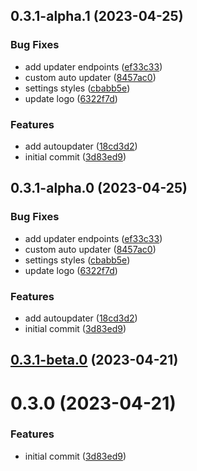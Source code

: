 

## 0.3.1-alpha.1 (2023-04-25)


### Bug Fixes

* add updater endpoints ([ef33c33](https://github.com/landerai/lander/commit/ef33c334896b334b386d63c3d7ef4167870eac64))
* custom auto updater ([8457ac0](https://github.com/landerai/lander/commit/8457ac0769d2b8e4c5447a84785cf66e65811cf8))
* settings styles ([cbabb5e](https://github.com/landerai/lander/commit/cbabb5ed61b6521fd55d6198ca7afa26b1ed61bd))
* update logo ([6322f7d](https://github.com/landerai/lander/commit/6322f7d02c79ec12249315cbcb5a64d110bfff49))


### Features

* add autoupdater ([18cd3d2](https://github.com/landerai/lander/commit/18cd3d2fe13ec83ab4c30a813c1f2000cfb93961))
* initial commit ([3d83ed9](https://github.com/landerai/lander/commit/3d83ed98a155d0b28d1fda7796f343f49600a7eb))

## 0.3.1-alpha.0 (2023-04-25)


### Bug Fixes

* add updater endpoints ([ef33c33](https://github.com/landerai/lander/commit/ef33c334896b334b386d63c3d7ef4167870eac64))
* custom auto updater ([8457ac0](https://github.com/landerai/lander/commit/8457ac0769d2b8e4c5447a84785cf66e65811cf8))
* settings styles ([cbabb5e](https://github.com/landerai/lander/commit/cbabb5ed61b6521fd55d6198ca7afa26b1ed61bd))
* update logo ([6322f7d](https://github.com/landerai/lander/commit/6322f7d02c79ec12249315cbcb5a64d110bfff49))


### Features

* add autoupdater ([18cd3d2](https://github.com/landerai/lander/commit/18cd3d2fe13ec83ab4c30a813c1f2000cfb93961))
* initial commit ([3d83ed9](https://github.com/landerai/lander/commit/3d83ed98a155d0b28d1fda7796f343f49600a7eb))

## [0.3.1-beta.0](https://github.com/landerai/lander/compare/0.3.0...0.3.1-beta.0) (2023-04-21)

# 0.3.0 (2023-04-21)


### Features

* initial commit ([3d83ed9](https://github.com/landerai/lander/commit/3d83ed98a155d0b28d1fda7796f343f49600a7eb))